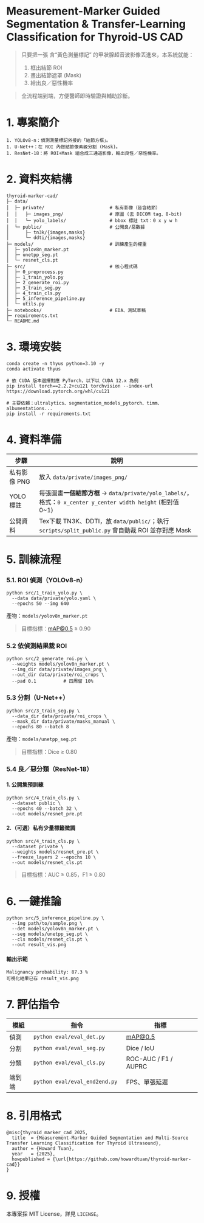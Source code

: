 # Measurement-Marker Guided Segmentation &amp; Transfer-Learning Classification for Thyroid-US CAD
> 只要把一張 含“黃色測量標記” 的甲狀腺超音波影像丟進來，本系統就能：
> 1. 框出結節 ROI
> 2. 畫出結節遮罩 (Mask)
> 3. 給出良／惡性機率

> 全流程端到端，方便醫師即時驗證與輔助診斷。

# 1. 專案簡介
    1. YOLOv8-n：偵測測量標記外接的「結節方框」。
    1. U-Net++：在 ROI 內做結節像素級分割 (Mask)。
    1. ResNet-18：將 ROI+Mask 組合成三通道影像，輸出良性／惡性機率。

# 2. 資料夾結構

```csharp!
thyroid-marker-cad/
├─ data/
│  ├─ private/                        # 私有影像（皆含結節）
│  │   ├─ images_png/                 # 原圖 (去 DICOM tag、8-bit)
│  │   └─ yolo_labels/                # bbox 標註 txt：0 x y w h
│  └─ public/                         # 公開良/惡數據
│      ├─ tn3k/{images,masks}
│      └─ ddti/{images,masks}
├─ models/                            # 訓練產生的權重
│  ├─ yolov8n_marker.pt
│  ├─ unetpp_seg.pt
│  └─ resnet_cls.pt
├─ src/                               # 核心程式碼
│  ├─ 0_preprocess.py
│  ├─ 1_train_yolo.py
│  ├─ 2_generate_roi.py
│  ├─ 3_train_seg.py
│  ├─ 4_train_cls.py
│  ├─ 5_inference_pipeline.py
│  └─ utils.py
├─ notebooks/                         # EDA、測試草稿
├─ requirements.txt
└─ README.md
```

# 3. 環境安裝
```bash!
conda create -n thyus python=3.10 -y
conda activate thyus

# 依 CUDA 版本選擇對應 PyTorch，以下以 CUDA 12.x 為例
pip install torch==2.2.2+cu121 torchvision --index-url https://download.pytorch.org/whl/cu121

# 主要依賴：ultralytics、segmentation_models_pytorch、timm、albumentations...
pip install -r requirements.txt
```

# 4. 資料準備
| 步驟| 說明|
| -------- | -------- | 
| 私有影像 PNG	     | 放入 `data/private/images_png/`     | 
| YOLO 標註	     | 每張圖畫**一個結節方框** → `data/private/yolo_labels/`，格式：`0 x_center y_center width height` (相對值 0~1)     | 
| 公開資料	     | Tex下載 TN3K、DDTI，放 `data/public/`；執行 `scripts/split_public.py` 會自動裁 ROI 並存對應 Mask     | 
# 5. 訓練流程
### 5.1. ROI 偵測（YOLOv8-n）
```bash!
python src/1_train_yolo.py \
  --data data/private/yolo.yaml \
  --epochs 50 --img 640
```
產物：`models/yolov8n_marker.pt`
> 目標指標：mAP@0.5 ≥ 0.90

### 5.2 依偵測結果裁 ROI
```bash!
python src/2_generate_roi.py \
  --weights models/yolov8n_marker.pt \
  --img_dir data/private/images_png \
  --out_dir data/private/roi_crops \
  --pad 0.1          # 四周留 10%
```
### 5.3 分割（U-Net++）
```bash!
python src/3_train_seg.py \
  --data_dir data/private/roi_crops \
  --mask_dir data/private/masks_manual \
  --epochs 80 --batch 8
```
產物：`models/unetpp_seg.pt`
>目標指標：Dice ≥ 0.80

### 5.4 良／惡分類（ResNet-18）
#### 1. 公開集預訓練
```bash!
python src/4_train_cls.py \
  --dataset public \
  --epochs 40 --batch 32 \
  --out models/resnet_pre.pt
```

#### 2.（可選）私有少量標籤微調
```bash!
python src/4_train_cls.py \
  --dataset private \
  --weights models/resnet_pre.pt \
  --freeze_layers 2 --epochs 10 \
  --out models/resnet_cls.pt
```
> 目標指標：AUC ≥ 0.85，F1 ≥ 0.80

# 6. 一鍵推論
```bash!
python src/5_inference_pipeline.py \
  --img path/to/sample.png \
  --det models/yolov8n_marker.pt \
  --seg models/unetpp_seg.pt \
  --cls models/resnet_cls.pt \
  --out result_vis.png
```
#### 輸出示範
```yaml!
Malignancy probability: 87.3 %
可視化結果已存 result_vis.png
```
# 7. 評估指令


| 模組	 | 指令| 指標 |
| -------- | -------- | -------- |
| 偵測     |   `python eval/eval_det.py	`     | mAP@0.5     |
| 分割	     | `python eval/eval_seg.py	`     | Dice / IoU     |
| 分類	     | `python eval/eval_cls.py	`     | ROC-AUC / F1 / AUPRC     |
| 端到端	     | `python eval/eval_end2end.py	`     | FPS、單張延遲     |

# 8. 引用格式
```bibex!
@misc{thyroid_marker_cad_2025,
  title  = {Measurement-Marker Guided Segmentation and Multi-Source Transfer Learning Classification for Thyroid Ultrasound},
  author = {Howard Tuan},
  year   = {2025},
  howpublished = {\url{https://github.com/howardtuan/thyroid-marker-cad}}
}
```
# 9. 授權
本專案採 MIT License，詳見 `LICENSE`。
